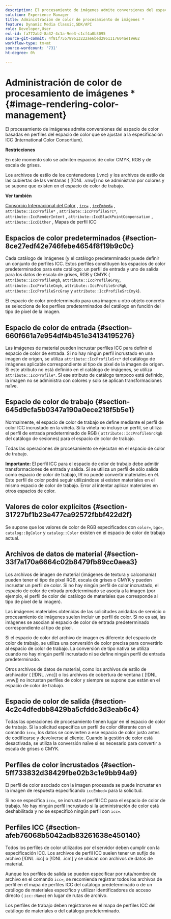 ```yaml
---
description: El procesamiento de imágenes admite conversiones del espacio de color basadas en perfiles del espacio de color que se ajustan a la especificación ICC (International Color Consortium).
solution: Experience Manager
title: Administración de color de procesamiento de imágenes *
feature: Dynamic Media Classic,SDK/API
role: Developer,User
exl-id: fa772ab2-8a32-4c1a-9ee3-c1cf4a0b3095
source-git-commit: 4f81f755789613222a66bed2961117604ae19e62
workflow-type: tm+mt
source-wordcount: '731'
ht-degree: 0%

---
```


# Administración de color de procesamiento de imágenes *{#image-rendering-color-management}

El procesamiento de imágenes admite conversiones del espacio de color basadas en perfiles del espacio de color que se ajustan a la especificación ICC (International Color Consortium).

**Restricciones**

En este momento solo se admiten espacios de color CMYK, RGB y de escala de grises.

Los archivos de estilo de los contenedores (.vnc) y los archivos de estilo de las cubiertas de las ventanas ( [!DNL .vnw]) no se administran por colores y se supone que existen en el espacio de color de trabajo.

**Ver también**

[Consorcio Internacional del Color](https://www.color.org/index.xalter) , [`icc=`](../../../../../ir-api/http-protocol/image-rendering-api-ref/c-ir-http-protocol-ref/c-ir-http-protocol-command-reference/r-ir-icc.md#reference-86a2fff3cef24982ad2063d977a16e06) , [`iccEmbed=`](../../../../../ir-api/http-protocol/image-rendering-api-ref/c-ir-http-protocol-ref/c-ir-http-protocol-command-reference/r-ir-iccembed.md#reference-47a433138c7c4b29b9b29871b2491a7f) , `attribute::IccProfile*` , `attribute::IccProfileSrc*`, `attribute::IccRenderIntent` , `attribute::IccBlackPointCompensation` , `attribute::IccDither` , Mapas de perfil ICC

## Espacios de color predeterminados {#section-8ce27edf42e746febe4654f8f19b9c0c}

Cada catálogo de imágenes (y el catálogo predeterminado) puede definir un conjunto de perfiles ICC. Estos perfiles constituyen los espacios de color predeterminados para este catálogo: un perfil de entrada y uno de salida para los datos de escala de grises, RGB y CMYK ( `attribute::IccProfileRgb`, `attribute::IccProfileGray`, `attribute::IccProfileCmyk`, `attribute::IccProfileSrcRgb`, `attribute::IccProfileSrcGray` y `attribute::IccProfileSrcCmyk`).

El espacio de color predeterminado para una imagen u otro objeto concreto se selecciona de los perfiles predeterminados del catálogo en función del tipo de píxel de la imagen.

## Espacio de color de entrada {#section-660f661a7e954df4b451e34134195276}

Las imágenes de material pueden incrustar perfiles ICC para definir el espacio de color de entrada. Si no hay ningún perfil incrustado en una imagen de origen, se utiliza `attribute::IccProfileSrc*` del catálogo de imágenes aplicable correspondiente al tipo de píxel de la imagen de origen. Si este atributo no está definido en el catálogo de imágenes, se utiliza `attribute::IccProfile*`. Si ese atributo de catálogo tampoco está definido, la imagen no se administra con colores y solo se aplican transformaciones naïve.

## Espacio de color de trabajo {#section-645d9cfa5b0347a190a0ece218f5b5e1}

Normalmente, el espacio de color de trabajo se define mediante el perfil de color ICC incrustado en la viñeta. Si la viñeta no incluye un perfil, se utiliza el perfil de entrada predeterminado de RGB ( `attribute::IccProfileSrcRgb` del catálogo de sesiones) para el espacio de color de trabajo.

Todas las operaciones de procesamiento se ejecutan en el espacio de color de trabajo.

**Importante:** El perfil ICC para el espacio de color de trabajo debe admitir transformaciones de entrada y salida. Si se utiliza un perfil de sólo salida como espacio de color de trabajo, IR no puede convertir materiales en él. Este perfil de color podrá seguir utilizándose si existen materiales en el mismo espacio de color de trabajo. Error al intentar aplicar materiales en otros espacios de color.

## Valores de color explícitos {#section-31727bf1b23e477ca92572fbbf422d2f}

Se supone que los valores de color de RGB especificados con `color=`, `bgc=`, `catalog::BgColor` y `catalog::Color` existen en el espacio de color de trabajo actual.

## Archivos de datos de material {#section-33f7a170a6664c02b8479fb89cc0aea3}

Los archivos de imagen de material (imágenes de textura y calcomanía) pueden tener el tipo de píxel RGB, escala de grises o CMYK y pueden incrustar un perfil de color. Si no hay ningún perfil de color incrustado, el espacio de color de entrada predeterminado se asocia a la imagen (por ejemplo, el perfil de color del catálogo de materiales que corresponde al tipo de píxel de la imagen).

Las imágenes materiales obtenidas de las solicitudes anidadas de servicio o procesamiento de imágenes suelen incluir un perfil de color. Si no es así, las imágenes se asocian al espacio de color de entrada predeterminado correspondiente al tipo de píxel.

Si el espacio de color del archivo de imagen es diferente del espacio de color de trabajo, se utiliza una conversión de color precisa para convertirlo al espacio de color de trabajo. La conversión de tipo nativa se utiliza cuando no hay ningún perfil incrustado ni se define ningún perfil de entrada predeterminado.

Otros archivos de datos de material, como los archivos de estilo de archivador ( [!DNL .vnc]) o los archivos de cobertura de ventana ( [!DNL .vnw]) no incrustan perfiles de color y siempre se supone que están en el espacio de color de trabajo.

## Espacio de color de salida {#section-4c2c4dfedbb8429ba5cfddc3d3eab6c4}

Todas las operaciones de procesamiento tienen lugar en el espacio de color de trabajo. Si la solicitud especifica un perfil de color diferente con el comando `icc=`, los datos se convierten a ese espacio de color justo antes de codificarse y devolverse al cliente. Cuando la gestión de color está desactivada, se utiliza la conversión naïve si es necesario para convertir a escala de grises o CMYK.

## Perfiles de color incrustados {#section-5ff733832d38429fbe02b3c1e9bb94a9}

El perfil de color asociado con la imagen procesada se puede incrustar en la imagen de respuesta especificando `iccEmbed=` para la solicitud.

Si no se especifica `icc=`, se incrusta el perfil ICC para el espacio de color de trabajo. No hay ningún perfil incrustado si la administración de color está deshabilitada y no se especificó ningún perfil con `icc=`.

## Perfiles ICC {#section-afeb76068b5042adb83261638e450140}

Todos los perfiles de color utilizados por el servidor deben cumplir con la especificación ICC. Los archivos de perfil ICC suelen tener un sufijo de archivo [!DNL .icc] o [!DNL .icm] y se ubican con archivos de datos de material.

Aunque los perfiles de salida se pueden especificar por ruta/nombre de archivo en el comando `icc=`, se recomienda registrar todos los archivos de perfil en el mapa de perfiles ICC del catálogo predeterminado o de un catálogo de materiales específico y utilizar identificadores de acceso directo ( `icc::Name`) en lugar de rutas de archivo.

Los perfiles de trabajo deben registrarse en el mapa de perfiles ICC del catálogo de materiales o del catálogo predeterminado.
